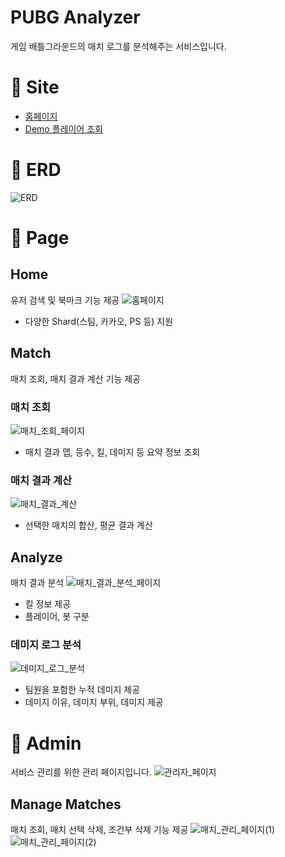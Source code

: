 # PUBG Analyzer
   게임 배틀그라운드의 매치 로그를 분석해주는 서비스입니다.

# 🔗 Site
   - [홈페이지](https://www.battlestats.site)
   - [Demo 플레이어 조회](https://www.battlestats.site/player/WackyJacky101)

# 📍 ERD
   ![ERD](./assets/erd.png)

# 📄 Page

## Home
   유저 검색 및 북마크 기능 제공
   ![홈페이지](./assets/home.png)
   - 다양한 Shard(스팀, 카카오, PS 등) 지원
   
## Match
   매치 조회, 매치 결과 계산 기능 제공
   ### 매치 조회
   ![매치_조회_페이지](./assets/matches.png)
   - 매치 결과 맵, 등수, 킬, 데미지 등 요약 정보 조회
   
   ### 매치 결과 계산
   ![매치_결과_계산](./assets/calculate_matches.png)
   - 선택한 매치의 합산, 평균 결과 계산
   
## Analyze
   매치 결과 분석
   ![매치_결과_분석_페이지](./assets/analyze.png)
   - 킬 정보 제공
   - 플레이어, 봇 구분
   
   ### 데미지 로그 분석
   ![데미지_로그_분석](./assets/analyze_detail.png)
   - 팀원을 포함한 누적 데미지 제공
   - 데미지 이유, 데미지 부위, 데미지 제공

# 🔑 Admin
   서비스 관리를 위한 관리 페이지입니다.
   ![관리자_페이지](./assets/admin_home.png)
   
## Manage Matches
   매치 조회, 매치 선택 삭제, 조건부 삭제 기능 제공
   ![매치_관리_페이지(1)](./assets/admin_manage_matches(1).png)
   ![매치_관리_페이지(2)](./assets/admin_manage_matches(2).png)
